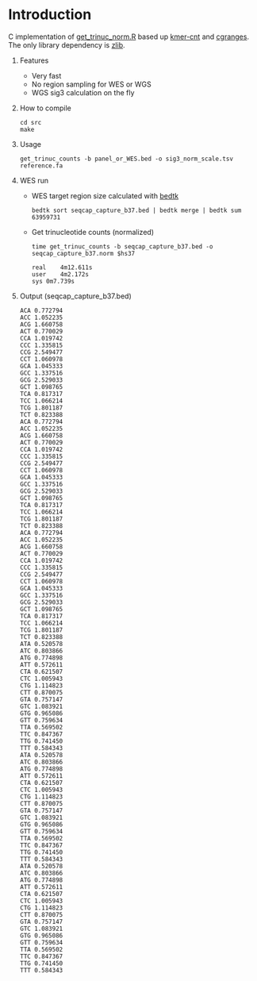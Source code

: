 # Introduction

C implementation of [get_trinuc_norm.R](https://github.com/parklab/SigMA/blob/master/R/get_trinuc_norm.R) based up [kmer-cnt](https://github.com/lh3/kmer-cnt) and [cgranges](https://github.com/lh3/cgranges). The only library dependency is [zlib](https://www.zlib.net).

1. Features
    * Very fast
    * No region sampling for WES or WGS
    * WGS sig3 calculation on the fly

2. How to compile

    ```
    cd src
    make
    ```

3. Usage

    ```
    get_trinuc_counts -b panel_or_WES.bed -o sig3_norm_scale.tsv reference.fa
    ```

4. WES run

    * WES target region size calculated with [bedtk](https://github.com/lh3/bedtk)

        ```
        bedtk sort seqcap_capture_b37.bed | bedtk merge | bedtk sum
        63959731
        ```

    * Get trinucleotide counts (normalized)

        ```
        time get_trinuc_counts -b seqcap_capture_b37.bed -o seqcap_capture_b37.norm $hs37
        
        real	4m12.611s
        user	4m2.172s
        sys	0m7.739s
        ```

5. Output (seqcap_capture_b37.bed)

    ```
    ACA	0.772794
    ACC	1.052235
    ACG	1.660758
    ACT	0.770029
    CCA	1.019742
    CCC	1.335815
    CCG	2.549477
    CCT	1.060978
    GCA	1.045333
    GCC	1.337516
    GCG	2.529033
    GCT	1.098765
    TCA	0.817317
    TCC	1.066214
    TCG	1.801187
    TCT	0.823388
    ACA	0.772794
    ACC	1.052235
    ACG	1.660758
    ACT	0.770029
    CCA	1.019742
    CCC	1.335815
    CCG	2.549477
    CCT	1.060978
    GCA	1.045333
    GCC	1.337516
    GCG	2.529033
    GCT	1.098765
    TCA	0.817317
    TCC	1.066214
    TCG	1.801187
    TCT	0.823388
    ACA	0.772794
    ACC	1.052235
    ACG	1.660758
    ACT	0.770029
    CCA	1.019742
    CCC	1.335815
    CCG	2.549477
    CCT	1.060978
    GCA	1.045333
    GCC	1.337516
    GCG	2.529033
    GCT	1.098765
    TCA	0.817317
    TCC	1.066214
    TCG	1.801187
    TCT	0.823388
    ATA	0.520578
    ATC	0.803866
    ATG	0.774898
    ATT	0.572611
    CTA	0.621507
    CTC	1.005943
    CTG	1.114823
    CTT	0.870075
    GTA	0.757147
    GTC	1.083921
    GTG	0.965086
    GTT	0.759634
    TTA	0.569502
    TTC	0.847367
    TTG	0.741450
    TTT	0.584343
    ATA	0.520578
    ATC	0.803866
    ATG	0.774898
    ATT	0.572611
    CTA	0.621507
    CTC	1.005943
    CTG	1.114823
    CTT	0.870075
    GTA	0.757147
    GTC	1.083921
    GTG	0.965086
    GTT	0.759634
    TTA	0.569502
    TTC	0.847367
    TTG	0.741450
    TTT	0.584343
    ATA	0.520578
    ATC	0.803866
    ATG	0.774898
    ATT	0.572611
    CTA	0.621507
    CTC	1.005943
    CTG	1.114823
    CTT	0.870075
    GTA	0.757147
    GTC	1.083921
    GTG	0.965086
    GTT	0.759634
    TTA	0.569502
    TTC	0.847367
    TTG	0.741450
    TTT	0.584343
    ```
